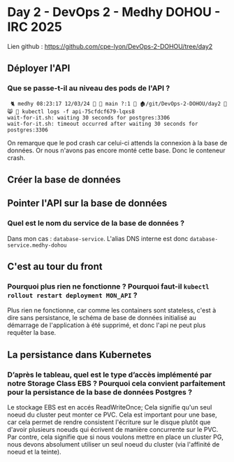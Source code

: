 # Day 2 - DevOps 2 - Medhy DOHOU - IRC 2025
Lien github : https://github.com/cpe-lyon/DevOps-2-DOHOU/tree/day2
## Déployer l'API

### Que se passe-t-il au niveau des pods de l'API ?

```
 🐈 medhy 08:23:17 12/03/24   main ?:1  🏚️/git/DevOps-2-DOHOU/day2  😸  kubectl logs -f api-75cfdcf679-lqxs8
wait-for-it.sh: waiting 30 seconds for postgres:3306
wait-for-it.sh: timeout occurred after waiting 30 seconds for postgres:3306
```

On remarque que le pod crash car celui-ci attends la connexion à la base de données. Or nous n'avons pas encore monté cette base. Donc le conteneur crash.

## Créer la base de données

## Pointer l'API sur la base de données

### Quel est le nom du service de la base de données ?

Dans mon cas : `database-service`. L'alias DNS interne est donc `database-service.medhy-dohou`

## C'est au tour du front

### Pourquoi plus rien ne fonctionne ? Pourquoi faut-il `kubectl rollout restart deployment MON_API` ?

Plus rien ne fonctionne, car comme les containers sont stateless, c'est à dire sans persistance, le schéma de base de données initialisé au démarrage de l'application à été supprimé, et donc l'api ne peut plus requêter la base.

## La persistance dans Kubernetes

### D’après le tableau, quel est le type d’accès implémenté par notre Storage Class EBS ? Pourquoi cela convient parfaitement pour la persistance de la base de données Postgres ?

Le stockage EBS est en accés ReadWriteOnce; Cela signifie qu'un seul noeud du cluster peut monter ce PVC. Cela est important pour une base, car cela permet de rendre consistent l'écriture sur le disque plutôt que d'avoir plusieurs noeuds qui écrivent de manière concurrente sur le PVC. Par contre, cela signifie que si nous voulons mettre en place un cluster PG, nous devons absolument utiliser un seul noeud du cluster (via l'affinité de noeud et la teinte).